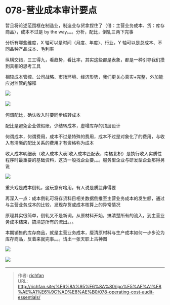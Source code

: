 # 078-营业成本审计要点

暂且将论述范围框在制造业，制造业存货拿捏住了（借：主营业务成本、贷：库存商品），成本不过是 by the way。。。分析，配比，倒轧三两下完事

分析有哪些维度，X 轴可以是时间（月度、年度）、行业，Y 轴可以是总成本、不同品种产品成本、毛利率

纵横交错，三三得九，看趋势，看比率，其实这些都是表象，都是一种引导我们摸到真相的思考工具

相较成本管控、公司战略、市场环境、经济形势，我们更关心真实+完整，外加能应对监管的解释

![](https://img.richfan.site/ibank/IPO审计札记/078-营业成本审计要点_1.webp) 

![](https://img.richfan.site/ibank/IPO审计札记/078-营业成本审计要点_2.webp) 

何谓配比，确认收入时要同步结转成本

配比是避免企业做假账，少结转成本，虚增库存的顶层设计

何谓成本，何谓费用，成本不过是特殊的费用，成本不过是对象化了的费用，与收入有清晰的配比关系的费用才有资格称为成本

收入成本明细表（收入成本大表|收入成本匹配表，南橘北枳）是执行收入实质性程序时最重要的基础资料，这货一般找企业要。。。服务型企业与研发型企业那得另说

![](https://img.richfan.site/ibank/IPO审计札记/078-营业成本审计要点_3.webp) 

重头戏是成本倒轧，这玩意有啥用，有人说是质监非得要

再深入一点：成本倒轧可将存货科目相关数据倒推至主营业务成本的发生额，通过与主营业务成本的比较，发现存货或成本核算上的异常情况

原理其实很简单，倒轧又不是新词，从原材料开始，搞清楚所有的流入，到主营业务成本结束，搞清楚所有的流出。。。

本期销售的库存商品，就是主营业务成本，厘清原材料与生产成本如何一步步沦为库存商品，反着来就完事。。。请出一张天职上古神图

![](https://img.richfan.site/ibank/IPO审计札记/078-营业成本审计要点_4.webp) 

![](https://img.richfan.site/ibank/IPO审计札记/078-营业成本审计要点_5.webp) 

---

> 作者: [richfan](https://richfan.site/)  
> URL: http://richfan.site/%E6%8A%95%E6%8A%80/ipo%E5%AE%A1%E8%AE%A1%E6%9C%AD%E8%AE%B0/078-operating-cost-audit-essentials/  

